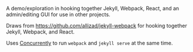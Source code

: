 A demo/exploration in hooking together Jekyll, Webpack, React, and an admin/editing GUI for use in other projects.

Draws from https://github.com/allizad/jekyll-webpack for hooking together Jekyll, Webpack, and React.

Uses [Concurrently](https://github.com/kimmobrunfeldt/concurrently) to run `webpack` and `jekyll serve` at the same time.
